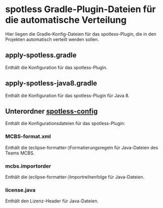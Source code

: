 # spotless Gradle-Plugin-Dateien für die automatische Verteilung
Hier liegen die Gradle-Konfig-Dateien für das spotless-Plugin, die in den Projekten automatisch verteilt werden sollen.
## apply-spotless.gradle
Enthält die Konfiguration für das spotless-Plugin.
## apply-spotless-java8.gradle
Enthält die Konfiguration für das spotless-Plugin für Java 8.
## Unterordner [spotless-config](spotless-config)
Enthält die Konfigurationsdateien für das spotless-Plugin:
### MCBS-format.xml
Enthält die (eclipse-formatter-)Formatierungsregeln für Java-Dateien des Teams MCBS.
### mcbs.importorder
Enthält die (eclipse-formatter-)Importreihenfolge für Java-Dateien.
### license.java
Enthält den Lizenz-Header für Java-Dateien.
